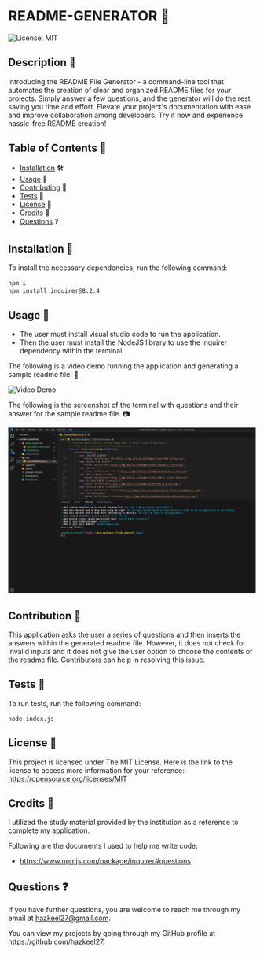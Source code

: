 # README-GENERATOR 📝
![License: MIT](https://img.shields.io/badge/License-MIT-yellow.svg)

## Description 📄

Introducing the README File Generator - a command-line tool that automates the creation of clear and organized README files for your projects. Simply answer a few questions, and the generator will do the rest, saving you time and effort. Elevate your project's documentation with ease and improve collaboration among developers. Try it now and experience hassle-free README creation!

## Table of Contents 📑

* [Installation](#installation) 🛠️
* [Usage](#usage) 📘
* [Contributing](#contributing) 🤝
* [Tests](#tests) 🧪
* [License](#license) 📜
* [Credits](#credits) 🙏
* [Questions](#questions) ❓

## <a name="installation"></a>Installation 🚀

To install the necessary dependencies, run the following command:

```
npm i
npm install inquirer@8.2.4
```

## <a name="usage"></a>Usage 📘

- The user must install visual studio code to run the application.
- Then the user must install the NodeJS library to use the inquirer dependency within the terminal.

The following is a video demo running the application and generating a sample readme file. 🎥

![Video Demo](https://drive.google.com/file/d/1lMrYt3tQuFAqFuFljWdy3Gsp9N0yXggT/view?usp=sharing)

The following is the screenshot of the terminal with questions and their answer for the sample readme file. 📷

![Demo Screenshot](demo-readme-file/demo-readme-terminal-screenshot.png)

## <a name="contributing"></a>Contribution 🤝

This application asks the user a series of questions and then inserts the answers within the generated readme file. However, it does not check for invalid inputs and it does not give the user option to choose the contents of the readme file. Contributors can help in resolving this issue.

## <a name="tests"></a>Tests 🧪

To run tests, run the following command:

```
node index.js
```

## <a name="license"></a>License 📜

This project is licensed under The MIT License. Here is the link to the license to access more information for your reference: https://opensource.org/licenses/MIT

## <a name="credits"></a>Credits 🙏

I utilized the study material provided by the institution as a reference to complete my application.

Following are the documents I used to help me write code:

- https://www.npmjs.com/package/inquirer#questions

## <a name="questions"></a>Questions ❓

If you have further questions, you are welcome to reach me through my email at hazkeel27@gmail.com.

You can view my projects by going through my GitHub profile at https://github.com/hazkeel27.
